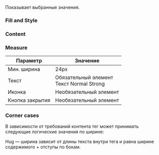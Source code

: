 Показывает выбранные значения.

<!-- example(tag-overview) -->

### Fill and Style

<!-- example(tag-fill-and-style) -->

### Content

<!-- example(tag-content) -->

### Measure

| Параметр        | Значение                                    |
| --------------- | ------------------------------------------- |
| Мин. ширина     | 24px                                        |
| Текст           | Обязательный элемент<br>Текст Normal Strong |
| Иконка          | Необязательный элемент                      |
| Кнопка закрытия | Необязательный элемент                      |

### Corner cases

В зависимости от требований контента тег может принимать следующие логические значения по ширине:

Hug — ширина зависит от длины текста внутри тега и равна ширине содержимого + отступы по бокам.

<!-- example(tag-hug-content) -->
